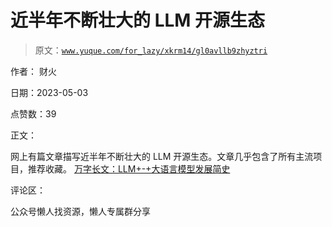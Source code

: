 # 近半年不断壮大的 LLM 开源生态

> 原文：[`www.yuque.com/for_lazy/xkrm14/gl0avllb9zhyztri`](https://www.yuque.com/for_lazy/xkrm14/gl0avllb9zhyztri)



作者： 财火



日期：2023-05-03



点赞数：39



正文：



网上有篇文章描写近半年不断壮大的 LLM 开源生态。文章几乎包含了所有主流项目，推荐收藏。 [万字长文：LLM+-+大语言模型发展简史](https://mp.weixin.qq.com/s/nbO0kyZ5O-oqwLYXIA6b2w)



评论区：



公众号懒人找资源，懒人专属群分享

